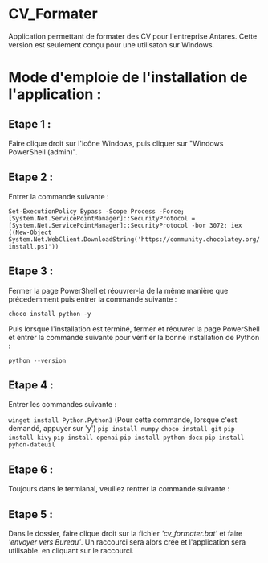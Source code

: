 # CV_Formater

Application permettant de formater des CV pour l'entreprise Antares. Cette version est seulement conçu pour une utilisaton sur Windows.

# Mode d'emploie de l'installation de l'application : 

## Etape 1 :

Faire clique droit sur l'icône Windows, puis cliquer sur "Windows PowerShell (admin)".

## Etape 2 :

Entrer la commande suivante : 

```Set-ExecutionPolicy Bypass -Scope Process -Force; [System.Net.ServicePointManager]::SecurityProtocol = [System.Net.ServicePointManager]::SecurityProtocol -bor 3072; iex ((New-Object System.Net.WebClient.DownloadString('https://community.chocolatey.org/install.ps1'))```

## Etape 3 :

Fermer la page PowerShell et réouvrer-la de la même manière que précedemment puis entrer la commande suivante :

```choco install python -y```

Puis lorsque l'installation est terminé, fermer et réouvrer la page PowerShell et entrer la commande suivante pour vérifier la bonne installation de Python : 

```python --version```

## Etape 4 : 

Entrer les commandes suivante : 

```winget install Python.Python3``` (Pour cette commande, lorsque c'est demandé, appuyer sur 'y')
```pip install numpy```
```choco install git```
```pip install kivy```
```pip install openai```
```pip install python-docx```
```pip install pyhon-dateuil```

## Etape 6 :

Toujours dans le termianal, veuillez rentrer la commande suivante :



## Etape 5 :

Dans le dossier, faire clique droit sur la fichier _'cv_formater.bat'_ et faire _'envoyer vers Bureau'_. Un raccourci sera alors crée et l'application sera utilisable. en cliquant sur le raccourci.
